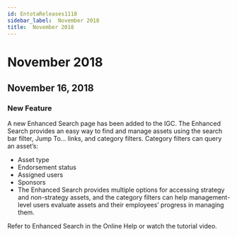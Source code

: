 ```yaml
---
id: EntotaReleases1118
sidebar_label:  November 2018
title:  November 2018
---
```


# November 2018

## November 16, 2018

### New Feature
A new Enhanced Search page has been added to the IGC. The Enhanced Search provides an easy way to find and manage assets using the search bar filter, Jump To... links, and category filters. Category filters can query an asset’s:

* Asset type
* Endorsement status
* Assigned users
* Sponsors
* The Enhanced Search provides multiple options for accessing strategy and non-strategy assets, and the category filters can help management-level users evaluate assets and their employees’ progress in managing them.

Refer to Enhanced Search in the Online Help or watch the tutorial video.